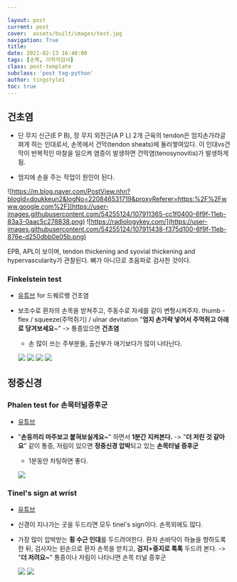 ```yaml
---

layout: post
current: post 
cover:  assets/built/images/test.jpg
navigation: True
title:   
date: 2021-02-13 16:40:00
tags: [손목, 이학적검사] 
class: post-template 
subclass: 'post tag-python' 
author: tingstyle1 
toc: true
---
```


## 건초염

- 단 무지 신근(E P B), 장 무지 외전근(A P L) 2개 근육의 tendon은 엄지손가라글 펴게 하는 인대로서, 손목에서 건막(tendon sheats)에 둘러쌓여있다. 이 인대vs건막이 반복적인 마찰을 일으켜 염증이 발생하면 건막염(tenosynovitis)가 발생하게 됨.

- 엄지에 손을 주는 작업이 원인이 된다.
  
![https://m.blog.naver.com/PostView.nhn?blogId=doukkeun2&logNo=220846531719&proxyReferer=https:%2F%2Fwww.google.com%2F](https://user-images.githubusercontent.com/54255124/107911365-cc1f0400-6f9f-11eb-83a3-0aac5c278838.png)
  ![https://radiologykey.com/](https://user-images.githubusercontent.com/54255124/107911438-f375d100-6f9f-11eb-876e-d250dbb0e05b.png)
  
  EPB, APL이 보이며, tendon thickening and syovial thickening and hypervascularity가 관찰된다. 뼈가 아니므로 초음파로 검사한 것이다.



### Finkelstein test
- [유튜브](https://www.youtube.com/watch?v=s3S7j6w9uPM) for 드퀘르뱅 건초염

- 보조수로 환자의 손목을 받쳐주고, 주동수로 자세를 같이 변형시켜주자.
  thumb - flex / squeeze(주먹쥐기) / ulnar devitation
  "**엄지 손가락 넣어서 주먹쥐고 아래로 당겨보세요**~" -> 통증있으면 **건초염**

  - 손 많이 쓰는 주부분들, 출산부가 애기보다가 많이 나타난다.

  ![](https://user-images.githubusercontent.com/54255124/107911446-f7a1ee80-6f9f-11eb-86b3-c873bfb11c79.png)
  ![](https://user-images.githubusercontent.com/54255124/107911449-f96bb200-6f9f-11eb-9d27-7c6928be1369.png)
  ![](https://user-images.githubusercontent.com/54255124/107911468-04264700-6fa0-11eb-84bb-93aa853a50e2.png)
  ![](https://user-images.githubusercontent.com/54255124/107911476-07213780-6fa0-11eb-97d7-43031fcb9e0a.png)





## 정중신경

### Phalen test for 손목터널증후군
- [유튜브](https://www.youtube.com/watch?v=s3S7j6w9uPM)

- "**손등끼리 마주보고 붙혀보실게요~**" 하면서 **1분간 지켜본다.** -> "**더 저린 것 같아요**" 같이 통증, 저림이 있으면 **정중신경 압박**되고 있는 **손목터널 증후군**

  - 1분동안 차팅하면 좋다.

  ![](https://user-images.githubusercontent.com/54255124/107911481-0a1c2800-6fa0-11eb-954b-b3edef6551de.png)





### Tinel's sign at wrist
- [유튜브](https://www.youtube.com/watch?v=s3S7j6w9uPM)

- 신경이 지나가는 곳을 두드리면 모두 tinel's sign이다. 손목외에도 많다.
- 가장 많이 압박받는 **횡 수근 인대**를 두드려야한다.
  환자 손바닥이 하늘을 향하도록 한 뒤,
  검사자는 왼손으로 환자 손목을 받치고, **검지+중지로 톡톡** 두드려 본다.
  -> "**더 저려요~**" 통증이나 저림이 나타나면 손목 터널 증후군
  
  ![](https://user-images.githubusercontent.com/54255124/107911486-0c7e8200-6fa0-11eb-8fcf-06de2b11105a.png)
  ![](https://user-images.githubusercontent.com/54255124/107911492-0ee0dc00-6fa0-11eb-9688-90b00c7054f8.png)

